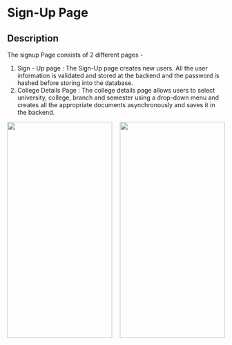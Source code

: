 # Sign-Up Page

## Description 
The signup Page consists of 2 different pages - 
1. Sign - Up page : The Sign-Up page creates new users. All the user information is validated and stored at the backend and the password is hashed before storing into the database.
2. College Details Page : The college details page allows users to select university, college, branch and semester using a drop-down menu and creates all the appropriate documents asynchronously and saves it in the backend.
<p align="center">
  <img align="left" width="243" height="500" src="https://user-images.githubusercontent.com/53811147/122669973-40cbae80-d1dd-11eb-894d-8ea2d5c1cfcd.jpg"> 
  
 <img align="right" width="243" height="500" src="https://user-images.githubusercontent.com/53811147/122669869-d6b30980-d1dc-11eb-9c13-e9c778e55d7a.gif"> 
</p>


## 
 
